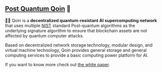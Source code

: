 ## [Post Quantum Qoin](https://qoins.me) 👋
🙋‍♀️ Qoin is a **decentralized quantum-resistant AI supercomputing network** that uses multiple [NIST](https://www.nist.gov/) standard Post-quantum algorithms as the underlying signature algorithm to ensure that blockchain assets are not affected by quantum computer attacks.  
  
Based on decentralized network storage technology, modular design, and virtual machine technology, Qoin provides general storage and general computing services to provide a basic computing power platform for AI.  
  
If you want to know more check out [the white paper](https://qoins.me/whitepaper).
<!--

**Here are some ideas to get you started:**

🙋‍♀️ A short introduction - what is your organization all about?
🌈 Contribution guidelines - how can the community get involved?
👩‍💻 Useful resources - where can the community find your docs? Is there anything else the community should know?
🍿 Fun facts - what does your team eat for breakfast?
🧙 Remember, you can do mighty things with the power of [Markdown](https://docs.github.com/github/writing-on-github/getting-started-with-writing-and-formatting-on-github/basic-writing-and-formatting-syntax)
-->
